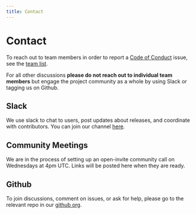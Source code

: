 ```yaml
---
title: Contact
---
```


# Contact

To reach out to team members in order to report a [Code of Conduct](/docs/community/coc) issue,
see the [team list](/docs/community/team).

For all other discussions **please do not reach out to individual team members**
but engage the project community as a whole by using Slack or tagging us on Github.

## Slack

We use slack to chat to users, post updates about releases, and coordinate with
contributors. You can join our channel [here][slack].

## Community Meetings

We are in the process of setting up an open-invite community call on Wednesdays
at 4pm UTC. Links will be posted here when they are ready.

## Github

To join discussions, comment on issues, or ask for help, please go to the relevant
repo in our [github org][gh].

[slack]: https://weave-community.slack.com/archives/C02KARWGR7S
[gh]: https://github.com/weaveworks-liquidmetal
